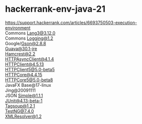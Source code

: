 # hackerrank-env-java-21
https://support.hackerrank.com/articles/6693750503-execution-environment  
Commons Lang3@3.12.0  
Commons Logging@1.2  
Google/Gson@2.8.8  
Guava@30.1-jre  
Hamcrest@2.2  
HTTPAsyncClient@4.1.4  
HTTPClient@4.5.13  
HTTPClient5@5.0-beta5  
HTTPCore@4.4.15  
HTTPCore5@5.0-beta8  
JavaFX Base@17-linux  
Jing@20091111  
JSON Simple@1.1.1  
JUnit@4.13-beta-1  
Tagsoup@1.2.1  
TestNG@7.4.0  
XMLResolver@1.2
